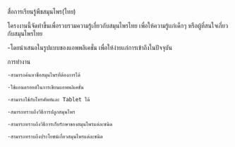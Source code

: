 สื่อการเรียนรู้พืชสมุนไพร(ไทย)

โครงงานนี้จัดทำขึ้นเพื่อรวบรวมความรู้เกี่ยวกับสมุนไพรไทย เพื่อให้ความรู้เเก่เด็กๆ หรือผู้ที่สนใจเกี่ยวกับสมุนไพรไทย

-โดยนำเสนอในรูปแบบของแอพพลิเคชั่น เพื่อให้ง่ายเเก่การเข้าถึงในปัจจุบัน

การทำงาน

	-สามารถค้นหาชื่อสมุนไพรที่ต้องการได้
	
	-ใช้แอนดรอยด์ในการเขียนแอพพลิเคชั่น
	
	-สามารถใช้กับโทรศัพท์และ Tablet ได้
	
	-สมารถทราบถึงวิธีการปลูกสมุนไพร
	
	-สามารถทราบถึงวิธีการเก็บรักษาของสมุนไพรแต่ละชนิด
	
	-สามารถทราบถึงประโยชน์เกี่ยวสมุนไพรแต่ละชนิด
	
 
